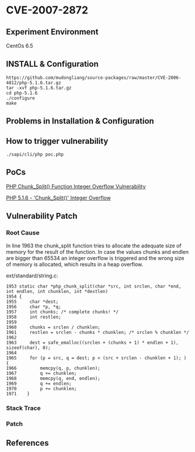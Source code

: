 # CVE-2007-2872

## Experiment Environment

CentOs 6.5

## INSTALL & Configuration

```
https://github.com/mudongliang/source-packages/raw/master/CVE-2006-4812/php-5.1.6.tar.gz
tar -xvf php-5.1.6.tar.gz
cd php-5.1.6
./configure
make
```

## Problems in Installation & Configuration


## How to trigger vulnerability

```
./sapi/cli/php poc.php
```

## PoCs

[PHP Chunk_Split() Function Integer Overflow Vulnerability](https://www.securityfocus.com/bid/24261/exploit)

[PHP 5.1.6 - 'Chunk_Split()' Integer Overflow](https://www.exploit-db.com/exploits/30117/)

## Vulnerability Patch

### Root Cause

In line 1963 the chunk_split function tries to allocate the adequate
size of memory for the result of the function. In case the values chunks
and endlen are bigger than 65534 an integer overflow is triggered and
the wrong size of memory is allocated, which results in a heap overflow.

ext/standard/string.c:

```
1953 static char *php_chunk_split(char *src, int srclen, char *end,
int endlen, int chunklen, int *destlen)
1954 {
1955     char *dest;
1956     char *p, *q;
1957     int chunks; /* complete chunks! */
1958     int restlen;
1959
1960     chunks = srclen / chunklen;
1961     restlen = srclen - chunks * chunklen; /* srclen % chunklen */
1962
1963     dest = safe_emalloc((srclen + (chunks + 1) * endlen + 1), sizeof(char), 0);
1964
1965     for (p = src, q = dest; p < (src + srclen - chunklen + 1); ) {
1966         memcpy(q, p, chunklen);
1967         q += chunklen;
1968         memcpy(q, end, endlen);
1969         q += endlen;
1970         p += chunklen;
1971    }
```

### Stack Trace

### Patch

## References
